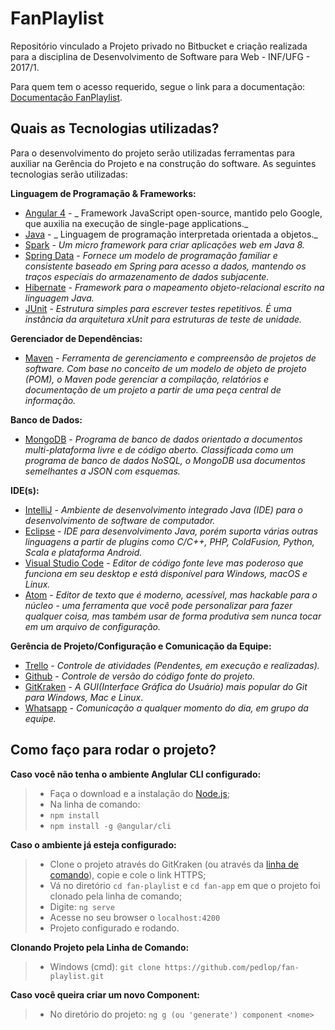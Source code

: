# **FanPlaylist** #
Repositório vinculado a Projeto privado no Bitbucket e criação realizada para a disciplina de Desenvolvimento de Software para Web - INF/UFG - 2017/1.

Para quem tem o acesso requerido, segue o link para a documentação: [Documentação FanPlaylist](https://bitbucket.org/asbuilt/mobile/src/3012639dfe211020140360a5eb911e45eaa1ba61/docApplication/?at=dev-clean).

## **Quais as Tecnologias utilizadas?** ##

Para o desenvolvimento do projeto serão utilizadas ferramentas para auxiliar na Gerência do Projeto e na construção do software. As seguintes tecnologias serão utilizadas:

**Linguagem de Programação & Frameworks:**
- [Angular 4](https://angular.io/) - _ Framework JavaScript open-source, mantido pelo Google, que auxilia na execução de single-page applications._
- [Java](https://www.oracle.com/java/index.html) - _ Linguagem de programação interpretada orientada a objetos._
- [Spark](http://sparkjava.com/) - _Um micro framework para criar aplicações web em Java 8._
- [Spring Data](http://projects.spring.io/spring-data/) - _Fornece um modelo de programação familiar e consistente baseado em Spring para acesso a dados, mantendo os traços especiais do armazenamento de dados subjacente._
- [Hibernate](http://hibernate.org/) - _Framework para o mapeamento objeto-relacional escrito na linguagem Java._
- [JUnit](http://junit.org/junit4/) - _Estrutura simples para escrever testes repetitivos. É uma instância da arquitetura xUnit para estruturas de teste de unidade._

**Gerenciador de Dependências:**
- [Maven](https://maven.apache.org/) - _Ferramenta de gerenciamento e compreensão de projetos de software. Com base no conceito de um modelo de objeto de projeto (POM), o Maven pode gerenciar a compilação, relatórios e documentação de um projeto a partir de uma peça central de informação._

**Banco de Dados:**
- [MongoDB](https://www.mongodb.com/) - _Programa de banco de dados orientado a documentos multi-plataforma livre e de código aberto. Classificada como um programa de banco de dados NoSQL, o MongoDB usa documentos semelhantes a JSON com esquemas._

**IDE(s):**
- [IntelliJ](https://www.jetbrains.com/idea/) - _Ambiente de desenvolvimento integrado Java (IDE) para o desenvolvimento de software de computador._
- [Eclipse](https://eclipse.org/) - _IDE para desenvolvimento Java, porém suporta várias outras linguagens a partir de plugins como C/C++, PHP, ColdFusion, Python, Scala e plataforma Android._
- [Visual Studio Code](https://code.visualstudio.com/) - _Editor de código fonte leve mas poderoso que funciona em seu desktop e está disponível para Windows, macOS e Linux._
- [Atom](https://atom.io/) - _Editor de texto que é moderno, acessível, mas hackable para o núcleo - uma ferramenta que você pode personalizar para fazer qualquer coisa, mas também usar de forma produtiva sem nunca tocar em um arquivo de configuração._

**Gerência de Projeto/Configuração e Comunicação da Equipe:**
- [Trello](https://trello.com/) - _Controle de atividades (Pendentes, em execução e realizadas)._
- [Github](https://github.com/) - _Controle de versão do código fonte do projeto._
- [GitKraken](https://www.gitkraken.com/) - _A GUI(Interface Gráfica do Usuário) mais popular do Git para Windows, Mac e Linux_.
- [Whatsapp](https://web.whatsapp.com/) - _Comunicação a qualquer momento do dia, em grupo da equipe._

## **Como faço para rodar o projeto?** ##

**Caso você não tenha o ambiente Anglular CLI configurado:**
>* Faça o download e a instalação do [Node.js](https://nodejs.org/en/);
>* Na linha de comando:
>* `npm install`
>* `npm install -g @angular/cli`

**Caso o ambiente já esteja configurado:**
>* Clone o projeto através do GitKraken (ou através da [linha de comando](#clonando-projeto-pela-linha-de-comando)), copie e cole o link HTTPS;
>* Vá no diretório `cd fan-playlist` e `cd fan-app` em que o projeto foi clonado pela linha de comando;
>* Digite: `ng serve`
>* Acesse no seu browser o `localhost:4200`
>* Projeto configurado e rodando.

**Clonando Projeto pela Linha de Comando:**
> * Windows (cmd):
> `git clone https://github.com/pedlop/fan-playlist.git`

**Caso você queira criar um novo Component:**
> * No diretório do projeto:
> `ng g (ou 'generate') component <nome>`
